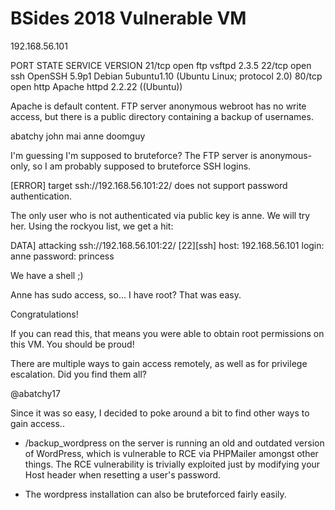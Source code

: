 # BSides 2018 Vulnerable VM

192.168.56.101

PORT   STATE SERVICE VERSION
21/tcp open  ftp     vsftpd 2.3.5
22/tcp open  ssh     OpenSSH 5.9p1 Debian 5ubuntu1.10 (Ubuntu Linux; protocol 2.0)
80/tcp open  http    Apache httpd 2.2.22 ((Ubuntu))

Apache is default content. FTP server anonymous webroot has no write access, but there is a public directory containing a backup of usernames.

abatchy
john
mai
anne
doomguy

I'm guessing I'm supposed to bruteforce? The FTP server is anonymous-only, so I am probably supposed to bruteforce SSH logins.

[ERROR] target ssh://192.168.56.101:22/ does not support password authentication.

The only user who is not authenticated via public key is anne. We will try her. Using the rockyou list, we get a hit:

DATA] attacking ssh://192.168.56.101:22/
[22][ssh] host: 192.168.56.101   login: anne   password: princess

We have a shell ;)

Anne has sudo access, so... I have root? That was easy.

Congratulations!

If you can read this, that means you were able to obtain root permissions on this VM.
You should be proud!

There are multiple ways to gain access remotely, as well as for privilege escalation.
Did you find them all?

@abatchy17

Since it was so easy, I decided to poke around a bit to find other ways to gain access..

* /backup_wordpress on the server is running an old and outdated version of WordPress, which is vulnerable to RCE via PHPMailer amongst other things. The RCE vulnerability is trivially exploited just by modifying your Host header when resetting a user's password.

* The wordpress installation can also be bruteforced fairly easily.
